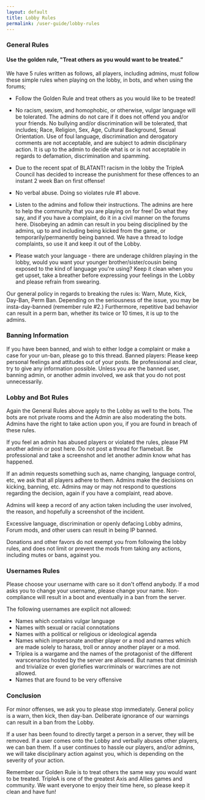 ```yaml
---
layout: default
title: Lobby Rules
permalink: /user-guide/lobby-rules
---
```



### General Rules

#### Use the golden rule, "Treat others as you would want to be treated.”

We have 5 rules written as follows, all players, including admins, must follow these simple 
rules when playing on  the lobby, in bots, and when using the forums;

* Follow the Golden Rule and treat others as you would like to be treated!

* No racism, sexism, and homophobic, or otherwise, vulgar language will be tolerated. 
The admins do not care if it does not offend you and/or your friends. No bullying and/or 
discrimination will be tolerated, that includes; Race, Religion, Sex, Age, Cultural Background, 
Sexual Orientation. Use of foul language, discrimination and derogatory comments are not acceptable, 
and are subject to admin disciplinary action. It is up to the admin to decide what is or is not 
acceptable in regards to defamation, discrimination and spamming.

* Due to the recent spat of BLATANT! racism in the lobby the TripleA Council has decided to increase 
the punishment for these offences to an instant 2 week Ban on first offense!

* No verbal abuse. Doing so violates rule #1 above.

* Listen to the admins and follow their instructions. The admins are here to help the community 
that you are playing on for free! Do what they say, and if you have a complaint, do it in a civil 
manner on the forums here. Disobeying an admin can result in you being disciplined by the admins, 
up to and including being kicked from the game, or temporarily/permanently being banned. We have a 
thread to lodge complaints, so use it and keep it out of the Lobby.

* Please watch your language - there are underage children playing in the lobby, would you want 
your younger brother/sister/cousin being exposed to the kind of language you're using? Keep it 
clean when you get upset, take a breather before expressing your feelings in the Lobby and please 
refrain from swearing.

Our general policy in regards to breaking the rules is: Warn, Mute, Kick, Day-Ban, Perm Ban. 
Depending on the seriousness of the issue, you may be insta-day-banned (remember rule #2.) 
Furthermore, repetitive bad behavior can result in a perm ban, whether its twice or 10 times, 
it is up to the admins.


### Banning Information

If you have been banned, and wish to either lodge a complaint or make a case for your un-ban, 
please go to this thread. Banned players: Please keep personal feelings and attitudes out of your 
posts. Be professional and clear, try to give any information possible. Unless you are the banned 
user, banning admin, or another admin involved, we ask that you do not post unnecessarily.

### Lobby and Bot Rules

Again the General Rules above apply to the Lobby as well to the bots. The bots are not private 
rooms and the Admin are also moderating the bots. Admins have the right to take action upon you, 
if you are found in breach of these rules.

If you feel an admin has abused players or violated the rules, please PM another admin or post 
here. Do not post a thread for flamebait. Be professional and take a screenshot and let another 
admin know what has happened.

If an admin requests something such as, name changing, language control, etc, we ask that all 
players adhere to them. Admins make the decisions on kicking, banning, etc. Admins may or may 
not respond to questions regarding the decision, again if you have a complaint, read above.

Admins will keep a record of any action taken including the user involved, the reason, and 
hopefully a screenshot of the incident.

Excessive language, discrimination or openly defacing Lobby admins, Forum mods, and other 
users can result in being IP banned.

Donations and other favors do not exempt you from following the lobby rules, and does not 
limit or prevent the mods from taking any actions, including mutes or bans, against you.

### Usernames Rules

Please choose your username with care so it don't offend anybody. If a mod asks you to 
change your username, please change your name. Non-compliance will result in a boot and 
eventually in a ban from the server.

The following usernames are explicit not allowed:

- Names which contains vulgar language
- Names with sexual or racial connotations
- Names with a political or religious or ideological agenda
- Names which impersonate another player or a mod and names which are made solely to harass, 
troll or annoy another player or a mod.
- Triplea is a wargame and the names of the protagonist of the different warscenarios hosted 
by the server are allowed. But names that diminish and trivialize or even gloriefies warcriminals 
or warcrimes are not allowed.
- Names that are found to be very offensive

### Conclusion

For minor offenses, we ask you to please stop immediately. General policy is a warn, then kick,
 then day-ban. Deliberate ignorance of our warnings can result in a ban from the Lobby.

If a user has been found to directly target a person in a server, they will be removed. If a
 user comes onto the Lobby and verbally abuses other players, we can ban them. If a user 
 continues to hassle our players, and/or admins, we will take disciplinary action against you,
  which is depending on the severity of your action.

Remember our Golden Rule is to treat others the same way you would want to be treated. TripleA 
is one of the greatest Axis and Allies games and community. We want everyone to enjoy their
 time here, so please keep it clean and have fun!